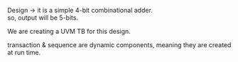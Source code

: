 Design -> it is a simple 4-bit combinational adder.<br>
so, output will be 5-bits.<br>

We are creating a UVM TB for this design.

transaction & sequence are dynamic components, meaning they are created at run time.
